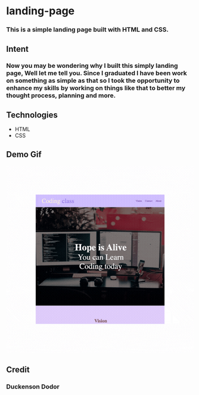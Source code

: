 # landing-page

### This is a simple landing page built with HTML and CSS.

## Intent

### Now you may be wondering why I built this simply landing page, Well let me tell you. Since I graduated I have been work on something as simple as that so I took the opportunity to enhance my skills by working on things like that to better my thought process, planning and more.

## Technologies

- HTML
- CSS

## Demo Gif
![Demo](./assets/images/demogif.gif)

## Credit

### Duckenson Dodor
